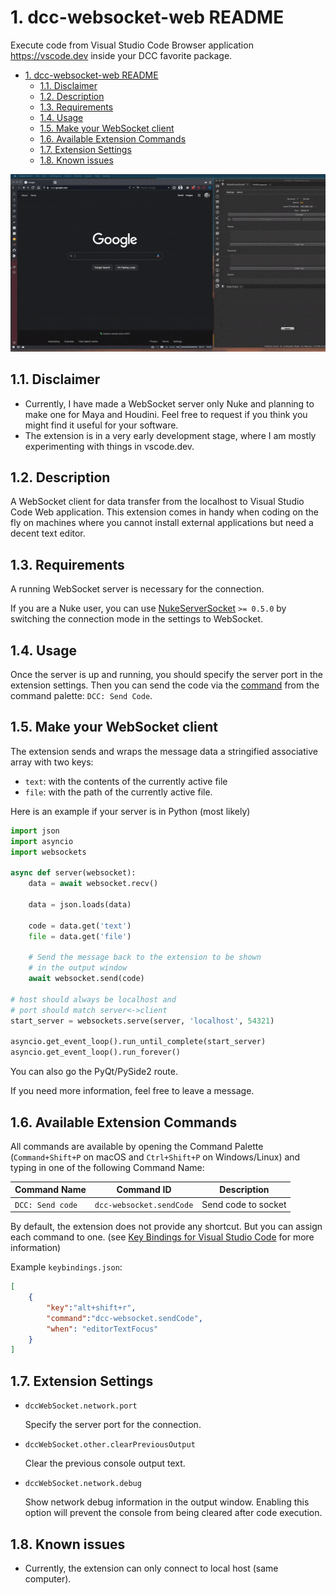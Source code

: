 # 1. dcc-websocket-web README

Execute code from Visual Studio Code Browser application <https://vscode.dev> inside your DCC favorite package.

- [1. dcc-websocket-web README](#1-dcc-websocket-web-readme)
  - [1.1. Disclaimer](#11-disclaimer)
  - [1.2. Description](#12-description)
  - [1.3. Requirements](#13-requirements)
  - [1.4. Usage](#14-usage)
  - [1.5. Make your WebSocket client](#15-make-your-websocket-client)
  - [1.6. Available Extension Commands](#16-available-extension-commands)
  - [1.7. Extension Settings](#17-extension-settings)
  - [1.8. Known issues](#18-known-issues)

![VscodeWeb](https://raw.githubusercontent.com/sisoe24/dcc-websocket/main/images/vscode-web.gif)

## 1.1. Disclaimer

- Currently, I have made a WebSocket server only Nuke and planning to make one for Maya and Houdini. Feel free to request if you think you might find it useful for your software.
- The extension is in a very early development stage, where I am mostly experimenting with things in vscode.dev.

## 1.2. Description

A WebSocket client for data transfer from the localhost to Visual Studio Code Web application. This extension comes in handy when coding on the fly on machines where you cannot install external applications but need a decent text editor.

## 1.3. Requirements

A running WebSocket server is necessary for the connection.

If you are a Nuke user, you can use [NukeServerSocket](https://github.com/sisoe24/NukeServerSocket/releases) `>= 0.5.0` by switching the connection mode in the settings to WebSocket.

## 1.4. Usage

Once the server is up and running, you should specify the server port in the extension settings. Then you can send the code via the [command](#16-available-extension-commands) from the command palette: `DCC: Send Code`.

## 1.5. Make your WebSocket client

The extension sends and wraps the message data a stringified associative array with two keys:

- `text`: with the contents of the currently active file
- `file`: with the path of the currently active file.

Here is an example if your server is in Python (most likely)

```py
import json
import asyncio
import websockets

async def server(websocket):
    data = await websocket.recv()

    data = json.loads(data)

    code = data.get('text')
    file = data.get('file')

    # Send the message back to the extension to be shown 
    # in the output window
    await websocket.send(code)

# host should always be localhost and
# port should match server<->client
start_server = websockets.serve(server, 'localhost', 54321)

asyncio.get_event_loop().run_until_complete(start_server)
asyncio.get_event_loop().run_forever()
```

You can also go the PyQt/PySide2 route.

If you need more information, feel free to leave a message.

## 1.6. Available Extension Commands

All commands are available by opening the Command Palette (`Command+Shift+P` on macOS and `Ctrl+Shift+P` on Windows/Linux) and typing in one of the following Command Name:

| Command Name     | Command ID               | Description         |
| ---------------- | ------------------------ | ------------------- |
| `DCC: Send code` | `dcc-websocket.sendCode` | Send code to socket |

By default, the extension does not provide any shortcut. But you can assign each command to one. (see [Key Bindings for Visual Studio Code](https://code.visualstudio.com/docs/getstarted/keybindings) for more information)

Example `keybindings.json`:

```json
[
    {
        "key":"alt+shift+r",
        "command":"dcc-websocket.sendCode",
        "when": "editorTextFocus"
    }
]
```

## 1.7. Extension Settings

- `dccWebSocket.network.port`

  Specify the server port for the connection.

- `dccWebSocket.other.clearPreviousOutput`

  Clear the previous console output text.

- `dccWebSocket.network.debug`

  Show network debug information in the output window. Enabling this option will prevent the console from being cleared after code execution.

## 1.8. Known issues

- Currently, the extension can only connect to local host (same computer).
